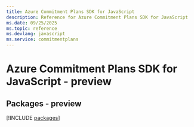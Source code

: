 ```yaml
---
title: Azure Commitment Plans SDK for JavaScript
description: Reference for Azure Commitment Plans SDK for JavaScript
ms.date: 09/25/2025
ms.topic: reference
ms.devlang: javascript
ms.service: commitmentplans
---
```

# Azure Commitment Plans SDK for JavaScript - preview
## Packages - preview
[!INCLUDE [packages](commitment-plans-index.md)]